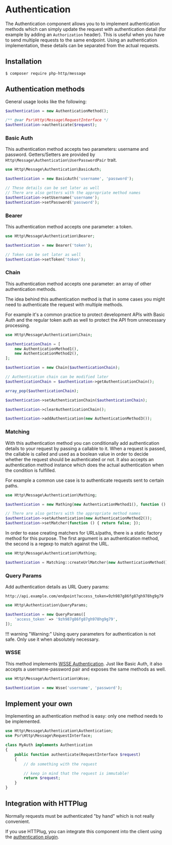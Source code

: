 # Authentication

The Authentication component allows you to to implement authentication methods which can simply update the request
with authentication detail (for example by adding an `Authorization` header).
This is useful when you have to send multiple requests to the same endpoint. Using an authentication implementation,
these details can be separated from the actual requests.


## Installation

```
$ composer require php-http/message
```


## Authentication methods

General usage looks like the following:

``` php
$authentication = new AuthenticationMethod();

/** @var Psr\Http\Message\RequestInterface */
$authentication->authenticate($request);
```


### Basic Auth

This authentication method accepts two parameters: username and password. Getters/Setters are provided by
`Http\Message\Authentication\UserPasswordPair` trait.

``` php
use Http\Message\Authentication\BasicAuth;

$authentication = new BasicAuth('username', 'password');

// These details can be set later as well
// There are also getters with the appropriate method names
$authentication->setUsername('username');
$authentication->setPassword('password');
```


### Bearer

This authentication method accepts one parameter: a token.

``` php
use Http\Message\Authentication\Bearer;

$authentication = new Bearer('token');

// Token can be set later as well
$authentication->setToken('token');
```


### Chain

This authentication method accepts one parameter: an array of other authentication methods.

The idea behind this authentication method is that in some cases you might need to
authenticate the request with multiple methods.

For example it's a common practice to protect development APIs with Basic Auth and the regular token auth as well
to protect the API from unnecessary processing.


``` php
use Http\Message\Authentication\Chain;

$authenticationChain = [
    new AuthenticationMethod1(),
    new AuthenticationMethod2(),
];

$authentication = new Chain($authenticationChain);

// Authentication chain can be modified later
$authenticationChain = $authentication->getAuthenticationChain();

array_pop($authenticationChain);

$authentication->setAuthenticationChain($authenticationChain);

$authentication->clearAuthenticationChain();

$authentication->addAuthentication(new AuthenticationMethod3());
```


### Matching

With this authentication method you can conditionally add authentication details to your request by passing a callable
to it. When a request is passed, the callable is called and used as a boolean value in order to decide whether
the request should be authenticated or not.
It also accepts an authentication method instance which does the actual authentication when the condition is
fulfilled.

For example a common use case is to authenticate requests sent to certain paths.


``` php
use Http\Message\Authentication\Mathing;

$authentication = new Mathing(new AuthenticationMethod1(), function () { return true; });

// There are also getters with the appropriate method names
$authentication->setAuthentication(new AuthenticationMethod2());
$authentication->setMatcher(function () { return false; });
```


In order to ease creating matchers for URLs/paths, there is a static factory method for this purpose.
The first argument is an authentication method, the second is a regexp to match against the URL.


``` php
use Http\Message\Authentication\Mathing;

$authentication = Matching::createUrlMatcher(new AuthenticationMethod(), '\/api');
```


### Query Params

Add authentication details as URL Query params:

`http://api.example.com/endpoint?access_token=9zh987g86fg87gh978hg9g79`


``` php
use Http\Authentication\QueryParams;

$authentication = new QueryParams([
    'access_token' => '9zh987g86fg87gh978hg9g79',
]);
```

!!! warning "Warning:"
    Using query parameters for authentication is not safe.
    Only use it when absolutely necessary.


### WSSE

This method implements [WSSE Authentication](http://www.xml.com/pub/a/2003/12/17/dive.html).
Just like Basic Auth, it also accepts a username-password pair and exposes the same methods as well.


``` php
use Http\Message\Authentication\Wsse;

$authentication = new Wsse('username', 'password');
```


## Implement your own

Implementing an authentication method is easy: only one method needs to be implemented.

``` php
use Http\Message\Authentication\Authentication;
use Psr\Http\Message\RequestInterface;

class MyAuth implements Authentication
{
    public function authenticate(RequestInterface $request)
    {
        // do something with the request

        // keep in mind that the request is immutable!
        return $request;
    }
}
```


## Integration with HTTPlug

Normally requests must be authenticated "by hand" which is not really convenient.

If you use HTTPlug, you can integrate this component into the client using the
[authentication plugin](/httplug/plugins/authentication).
